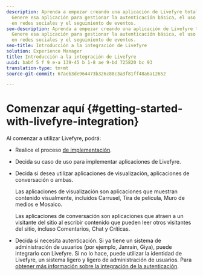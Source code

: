 ```yaml
---
description: Aprenda a empezar creando una aplicación de Livefyre totalmente operativa.
  Genere esa aplicación para gestionar la autenticación básica, el uso compartido
  en redes sociales y el seguimiento de eventos.
seo-description: Aprenda a empezar creando una aplicación de Livefyre totalmente operativa.
  Genere esa aplicación para gestionar la autenticación básica, el uso compartido
  en redes sociales y el seguimiento de eventos.
seo-title: Introducción a la integración de Livefyre
solution: Experience Manager
title: Introducción a la integración de Livefyre
uuid: babf 5 f 9 e-a 139-45 b 1-8 ae 9-bd 725820 bc 93
translation-type: tm+mt
source-git-commit: 67aeb3de964473b326c88c3a3f81ff48a6a12652

---
```



# Comenzar aquí {#getting-started-with-livefyre-integration}

Al comenzar a utilizar Livefyre, podrá:

* Realice el proceso [de implementación](../c-getting-started/c-implementation-process/c-implementation-process.md#c_implementation_process).
* Decida su caso de uso para implementar aplicaciones de Livefyre.
* Decida si desea utilizar aplicaciones de visualización, aplicaciones de conversación o ambas.

   Las aplicaciones de visualización son aplicaciones que muestran contenido visualmente, incluidos Carrusel, Tira de película, Muro de medios e Mosaico.

   Las aplicaciones de conversación son aplicaciones que atraen a un visitante del sitio al escribir contenido que pueden leer otros visitantes del sitio, incluso Comentarios, Chat y Críticas.

* Decida si necesita autenticación. Si ya tiene un sistema de administración de usuarios (por ejemplo, Janrain, Giya), puede integrarlo con Livefyre. Si no lo hace, puede utilizar la identidad de Livefyre, un sistema ligero y ligero de administración de usuarios. Para [obtener más información sobre la integración de la autenticación](../t-about-identity-integration/t-about-identity-integration.md#t_about_identity_integration).

